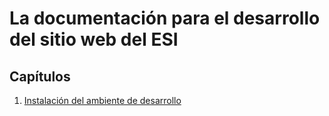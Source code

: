 La documentación para el desarrollo del sitio web del ESI
=========================================================
Capítulos
---------
1. [Instalación del ambiente de desarrollo](1-instalacion.md)
